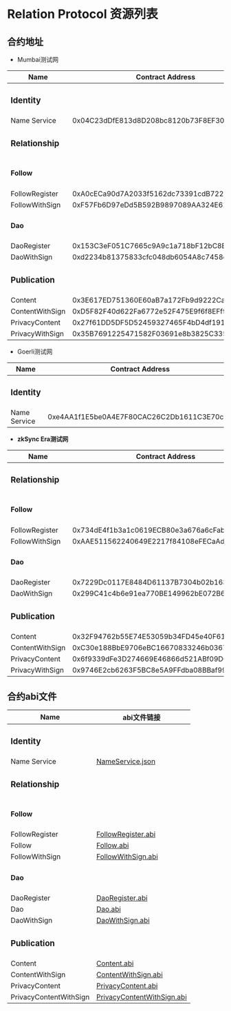 # Relation Protocol 资源列表

## 合约地址

* Mumbai测试网

| Name                                   | Contract Address                           |
|----------------------------------------|--------------------------------------------|
| <h3><strong>Identity</strong></h3>     |                                            |
| Name Service                           | 0x04C23dDfE813d8D208bc8120b73F8EF30f423850 |
| <h3><strong>Relationship</strong></h3> |                                            |
| <h4><strong>Follow</strong></h4>       |                                            |
| FollowRegister                         | 0xA0cECa90d7A2033f5162dc73391cdB72272456E7 |
| FollowWithSign                         | 0xF57Fb6D97eDd5B592B9897089AA324E6162bFAcc |
| <h4><strong>Dao</strong></h4>          |                                            |
| DaoRegister                            | 0x153C3eF051C7665c9A9c1a718bF12bC8EE6b5115 |
| DaoWithSign                            | 0xd2234b81375833cfc048db6054A8c7458e193791 |
| <h3>Publication</h3>                   |                                            |
| Content                                | 0x3E617ED751360E60aB7a172Fb9d9222Ca9EF9338 |
| ContentWithSign                        | 0xD5F82F40d622Fa6772e52F475E9f6f8EFf9c0369 |
| PrivacyContent                         | 0x27f61DD5DF5D52459327465F4bD4df1913a69304 |
| PrivacyWithSign                        | 0x35B7691225471582F03691e8b3825C3359D3Ad22 |



* Goerli测试网

| Name                               | Contract Address                           |
|------------------------------------|--------------------------------------------|
| <h3><strong>Identity</strong></h3> |                                            |
| Name Service                       | 0xe4AA1f1E5be0A4E7F80CAC26C2Db1611C3E70c41 |



* **zkSync Era测试网**

| Name                                   | Contract Address                            |
|----------------------------------------|---------------------------------------------|
| <h3><strong>Relationship</strong></h3> |                                             |
| <h4><strong>Follow</strong></h4>       |                                             |
| FollowRegister                         | 0x734dE4f1b3a1c0619ECB80e3a676a6cFabe72Adc  |
| FollowWithSign                         | 0xAAE511562240649E2217f84108eFECaAd6f6793D  |
| <h4><strong>Dao</strong></h4>          |                                             |
| DaoRegister                            | 0x7229Dc0117E8484D61137B7304b02b163beC912c  |
| DaoWithSign                            | 0x299C41c4b6e91ea770BE149962bE072B6A346E57  |
| <h3>Publication</h3>                   |                                             |
| Content                                | 0x32F94762b55E74E53059b34FD45e40F618C8B028  |
| ContentWithSign                        | 0xC30e188BbE9706eBC16670833246b0367C17Ce87  |
| PrivacyContent                         | 0x6f9339dFe3D274669E46866d521ABf09DC206Fb0  |
| PrivacyWithSign                        | 0x9746E2cb6263F5BC8e5A9FFdba08BBaf99260846  |


## 合约abi文件


| Name                                   | abi文件链接                                                          |
|----------------------------------------|------------------------------------------------------------------|
| <h3><strong>Identity</strong></h3>     |                                                                  |
| Name Service                           | [NameService.json](../abi/NameService.json)                      |
| <h3><strong>Relationship</strong></h3> |                                                                  |
| <h4>Follow</h4>                        |                                                                  |
| FollowRegister                         | [FollowRegister.abi](../abi/FollowRegister.json)                 |
| Follow                                 | [Follow.abi](../abi/Follow.json)                                 |
| FollowWithSign                         | [FollowWithSign.abi](../abi/FollowWithSign.json)                 |
| <h4>Dao</h4>                           |                                                                  |
| DaoRegister                            | [DaoRegister.abi](../abi/DaoRegister.json)                       |
| Dao                                    | [Dao.abi](../abi/Dao.json)                                       |
| DaoWithSign                            | [DaoWithSign.abi](../abi/DaoWithSign.json)                       |
| <h3>Publication</h3>                   |                                                                  |
| Content                                | [Content.abi](../abi/Content.json)                               |
| ContentWithSign                        | [ContentWithSign.abi](../abi/ContentWithSign.json)               |
| PrivacyContent                         | [PrivacyContent.abi](../abi/PrivacyContent.json)                 |
| PrivacyContentWithSign                 | [PrivacyContentWithSign.abi](../abi/PrivacyContentWithSign.json) |




